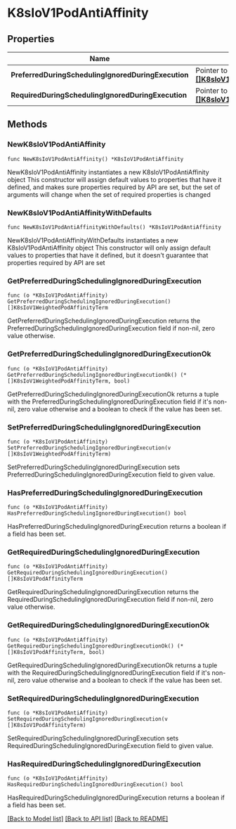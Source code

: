 # K8sIoV1PodAntiAffinity

## Properties

Name | Type | Description | Notes
------------ | ------------- | ------------- | -------------
**PreferredDuringSchedulingIgnoredDuringExecution** | Pointer to [**[]K8sIoV1WeightedPodAffinityTerm**](K8sIoV1WeightedPodAffinityTerm.md) |  | [optional] 
**RequiredDuringSchedulingIgnoredDuringExecution** | Pointer to [**[]K8sIoV1PodAffinityTerm**](K8sIoV1PodAffinityTerm.md) |  | [optional] 

## Methods

### NewK8sIoV1PodAntiAffinity

`func NewK8sIoV1PodAntiAffinity() *K8sIoV1PodAntiAffinity`

NewK8sIoV1PodAntiAffinity instantiates a new K8sIoV1PodAntiAffinity object
This constructor will assign default values to properties that have it defined,
and makes sure properties required by API are set, but the set of arguments
will change when the set of required properties is changed

### NewK8sIoV1PodAntiAffinityWithDefaults

`func NewK8sIoV1PodAntiAffinityWithDefaults() *K8sIoV1PodAntiAffinity`

NewK8sIoV1PodAntiAffinityWithDefaults instantiates a new K8sIoV1PodAntiAffinity object
This constructor will only assign default values to properties that have it defined,
but it doesn't guarantee that properties required by API are set

### GetPreferredDuringSchedulingIgnoredDuringExecution

`func (o *K8sIoV1PodAntiAffinity) GetPreferredDuringSchedulingIgnoredDuringExecution() []K8sIoV1WeightedPodAffinityTerm`

GetPreferredDuringSchedulingIgnoredDuringExecution returns the PreferredDuringSchedulingIgnoredDuringExecution field if non-nil, zero value otherwise.

### GetPreferredDuringSchedulingIgnoredDuringExecutionOk

`func (o *K8sIoV1PodAntiAffinity) GetPreferredDuringSchedulingIgnoredDuringExecutionOk() (*[]K8sIoV1WeightedPodAffinityTerm, bool)`

GetPreferredDuringSchedulingIgnoredDuringExecutionOk returns a tuple with the PreferredDuringSchedulingIgnoredDuringExecution field if it's non-nil, zero value otherwise
and a boolean to check if the value has been set.

### SetPreferredDuringSchedulingIgnoredDuringExecution

`func (o *K8sIoV1PodAntiAffinity) SetPreferredDuringSchedulingIgnoredDuringExecution(v []K8sIoV1WeightedPodAffinityTerm)`

SetPreferredDuringSchedulingIgnoredDuringExecution sets PreferredDuringSchedulingIgnoredDuringExecution field to given value.

### HasPreferredDuringSchedulingIgnoredDuringExecution

`func (o *K8sIoV1PodAntiAffinity) HasPreferredDuringSchedulingIgnoredDuringExecution() bool`

HasPreferredDuringSchedulingIgnoredDuringExecution returns a boolean if a field has been set.

### GetRequiredDuringSchedulingIgnoredDuringExecution

`func (o *K8sIoV1PodAntiAffinity) GetRequiredDuringSchedulingIgnoredDuringExecution() []K8sIoV1PodAffinityTerm`

GetRequiredDuringSchedulingIgnoredDuringExecution returns the RequiredDuringSchedulingIgnoredDuringExecution field if non-nil, zero value otherwise.

### GetRequiredDuringSchedulingIgnoredDuringExecutionOk

`func (o *K8sIoV1PodAntiAffinity) GetRequiredDuringSchedulingIgnoredDuringExecutionOk() (*[]K8sIoV1PodAffinityTerm, bool)`

GetRequiredDuringSchedulingIgnoredDuringExecutionOk returns a tuple with the RequiredDuringSchedulingIgnoredDuringExecution field if it's non-nil, zero value otherwise
and a boolean to check if the value has been set.

### SetRequiredDuringSchedulingIgnoredDuringExecution

`func (o *K8sIoV1PodAntiAffinity) SetRequiredDuringSchedulingIgnoredDuringExecution(v []K8sIoV1PodAffinityTerm)`

SetRequiredDuringSchedulingIgnoredDuringExecution sets RequiredDuringSchedulingIgnoredDuringExecution field to given value.

### HasRequiredDuringSchedulingIgnoredDuringExecution

`func (o *K8sIoV1PodAntiAffinity) HasRequiredDuringSchedulingIgnoredDuringExecution() bool`

HasRequiredDuringSchedulingIgnoredDuringExecution returns a boolean if a field has been set.


[[Back to Model list]](../README.md#documentation-for-models) [[Back to API list]](../README.md#documentation-for-api-endpoints) [[Back to README]](../README.md)


